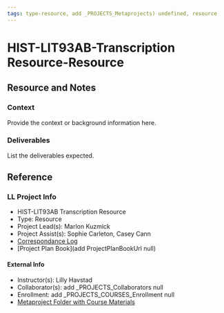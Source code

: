 ```yaml
---
tags: type-resource, add _PROJECTS_Metaprojects) undefined, resource
---
```


# HIST-LIT93AB-Transcription Resource-Resource

## Resource and Notes

### Context
Provide the context or background information here.

### Deliverables
List the deliverables expected.


## Reference
### LL Project Info
* HIST-LIT93AB Transcription Resource
* Type: Resource
* Project Lead(s): Marlon Kuzmick
* Project Assist(s): Sophie Carleton, Casey Cann
* [Correspondance Log](https://drive.google.com/drive/folders/1WiHHDBTXItqCaMae4vD1_9lMdvcWVySo?usp=drive_link)
* [Project Plan Book](add ProjectPlanBookUrl null)

#### External Info
* Instructor(s): Lilly Havstad
* Collaborator(s): add _PROJECTS_Collaborators null
* Enrollment: add _PROJECTS_COURSES_Enrollment null
* [Metaproject Folder with Course Materials](https://drive.google.com/drive/folders/1687owH5fdbbYCIx7SX9AQ8MqY1_GbMCo)